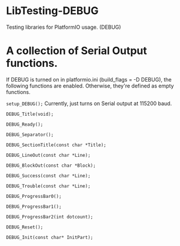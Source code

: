 # LibTesting-DEBUG
Testing libraries for PlatformIO usage. (DEBUG)

# A collection of Serial Output functions.

If DEBUG is turned on in platformio.ini (build_flags = -D DEBUG), the following functions are enabled.  Otherwise, they're defined as empty functions.

`setup_DEBUG();`
    Currently, just turns on Serial output at 115200 baud.

`DEBUG_Title(void);`

`DEBUG_Ready();`

`DEBUG_Separator();`

`DEBUG_SectionTitle(const char *Title);`

`DEBUG_LineOut(const char *Line);`

`DEBUG_BlockOut(const char *Block);`

`DEBUG_Success(const char *Line);`

`DEBUG_Trouble(const char *Line);`

`DEBUG_ProgressBar0();`

`DEBUG_ProgressBar1();`

`DEBUG_ProgressBar2(int dotcount);`

`DEBUG_Reset();`

`DEBUG_Init(const char* InitPart);`
